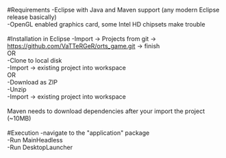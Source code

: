 #Requirements
-Eclipse with Java and Maven support (any modern Eclipse release basically)<br>
-OpenGL enabled graphics card, some Intel HD chipsets make trouble<br><br>
#Installation in Eclipse
-Import -> Projects from git -> https://github.com/VaTTeRGeR/orts_game.git -> finish<br>
OR<br>
-Clone to local disk<br>
-Import -> existing project into workspace<br>
OR<br>
-Download as ZIP<br>
-Unzip<br>
-Import -> existing project into workspace<br><br>
Maven needs to download dependencies after your import the project (~10MB)<br><br>
#Execution
-navigate to the "application" package<br>
-Run MainHeadless<br>
-Run DesktopLauncher<br>
